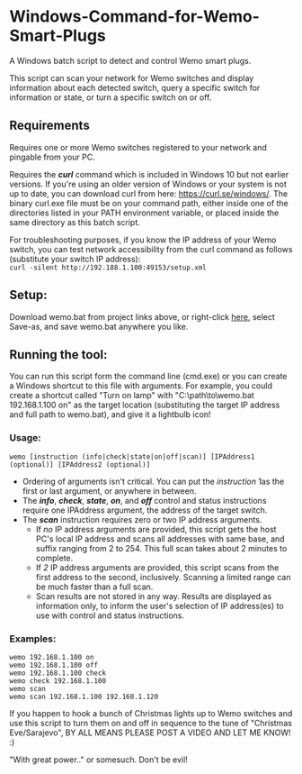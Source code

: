 # Windows-Command-for-Wemo-Smart-Plugs
A Windows batch script to detect and control Wemo smart plugs.  
  
This script can scan your network for Wemo switches and display information about each detected switch, query a specific switch for information or state, or turn a specific switch on or off.  
  
## Requirements
Requires one or more Wemo switches registered to your network and pingable from your PC.  
  
Requires the **_curl_** command which is included in Windows 10 but not earlier versions.  If you're using an older version of Windows or your system is not up to date, you can download curl from here: https://curl.se/windows/.  The binary curl.exe file must be on your command path, either inside one of the directories listed in your PATH environment variable, or placed inside the same directory as this batch script.  
  
For troubleshooting purposes, if you know the IP address of your Wemo switch, you can test network accessibility from the curl command as follows (substitute your switch IP address):  
`curl -silent http://192.188.1.100:49153/setup.xml`  
  
## Setup:
Download wemo.bat from project links above, or right-click [here](https://github.com/rkinnett/Windows-Command-for-Wemo-Smart-Plugs/raw/main/wemo.bat "wemo.bat page"), select Save-as, and save wemo.bat anywhere you like.
  
## Running the tool:  
You can run this script form the command line (cmd.exe) or you can create a Windows shortcut to this file with arguments.  For example, you could create a shortcut called "Turn on lamp" with "C:\path\to\wemo.bat 192.168.1.100 on" as the target location (substituting the target IP address and full path to wemo.bat), and give it a lightbulb icon!    
  
### Usage:  
```
wemo [instruction (info|check|state|on|off|scan)] [IPAddress1 (optional)] [IPAddress2 (optional)]
```
* Ordering of arguments isn't critical.  You can put the *instruction* 1as the first or last argument, or anywhere in between.  
* The **_info_**, **_check_**, **_state_**, **_on_**, and **_off_** control and status instructions require one IPAddress argument, the address of the target switch.  
* The **_scan_** instruction requires zero or two IP address arguments.  
  * If *no* IP address arguments are provided, this script gets the host PC's local IP address and scans all addresses with same base, and suffix ranging from 2 to 254.  This full scan takes about 2 minutes to complete.
  * If *2* IP address arguments are provided, this script scans from the first address to the second, inclusively.  Scanning a limited range can be much faster than a full scan.
  * Scan results are not stored in any way.  Results are displayed as information only, to inform the user's selection of IP address(es) to use with control and status instructions.
  
### Examples:  
```
wemo 192.168.1.100 on  
wemo 192.168.1.100 off  
wemo 192.168.1.100 check  
wemo check 192.168.1.100  
wemo scan  
wemo scan 192.168.1.100 192.168.1.120  
```
    
If you happen to hook a bunch of Christmas lights up to Wemo switches and use this script to turn them on and off in sequence to the tune of "Christmas Eve/Sarajevo", BY ALL MEANS PLEASE POST A VIDEO AND LET ME KNOW!  :)  
  
"With great power.." or somesuch. Don't be evil!  
